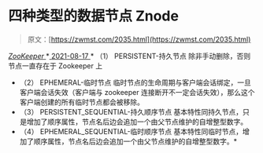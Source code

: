 <!--yml
category: 未分类
date: 0001-01-01 00:00:00
-->

# 四种类型的数据节点 Znode

> 原文：[https://zwmst.com/2035.html](https://zwmst.com/2035.html)

   [ *ZooKeeper* ](https://zwmst.com/zookeeper)*[ <time datetime="2021-08-17T11:17:27+08:00"> 2021-08-17 </time> ](https://zwmst.com/2035.html)  *   （1） PERSISTENT-持久节点
    除非手动删除，否则节点一直存在于 Zookeeper 上
*   （2） EPHEMERAL-临时节点
    临时节点的生命周期与客户端会话绑定，一旦客户端会话失效（客户端与
    zookeeper 连接断开不一定会话失效），那么这个客户端创建的所有临时节点都会被移除。
*   （3） PERSISTENT_SEQUENTIAL-持久顺序节点
    基本特性同持久节点，只是增加了顺序属性，节点名后边会追加一个由父节点维护的自增整型数字。
*   （4） EPHEMERAL_SEQUENTIAL-临时顺序节点
    基本特性同临时节点，增加了顺序属性，节点名后边会追加一个由父节点维护的自增整型数字。*